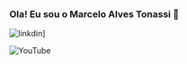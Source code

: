 ### Ola! Eu sou o Marcelo Alves Tonassi 🦉
![linkdin](https://img.shields.io/badge/LinkedIn-0077B5?style=for-the-badge&logo=linkedin&logoColor=white)]

![YouTube](https://img.shields.io/badge/YouTube-FF0000?style=for-the-badge&logo=youtube&logoColor=white)


